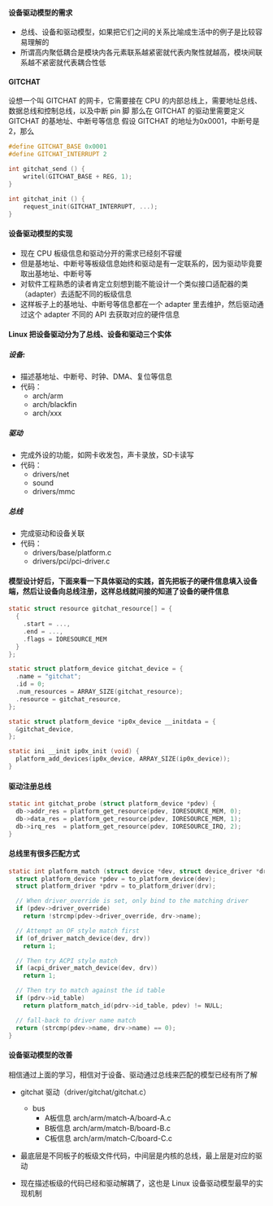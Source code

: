 #### 设备驱动模型的需求
- 总线、设备和驱动模型，如果把它们之间的关系比喻成生活中的例子是比较容易理解的
- 所谓高内聚低耦合是模块内各元素联系越紧密就代表内聚性就越高，模块间联系越不紧密就代表耦合性低

#### GITCHAT
设想一个叫 GITCHAT 的网卡，它需要接在 CPU 的内部总线上，需要地址总线、数据总线和控制总线，以及中断 pin 脚
那么在 GITCHAT 的驱动里需要定义 GITCHAT 的基地址、中断号等信息
假设 GITCHAT 的地址为0x0001，中断号是 2，那么
```c
#define GITCHAT_BASE 0x0001
#define GITCHAT_INTERRUPT 2

int gitchat_send () {
    writel(GITCHAT_BASE + REG, 1);
}

int gitchat_init () {
    request_init(GITCHAT_INTERRUPT, ...);
}
```

#### 设备驱动模型的实现
- 现在 CPU 板级信息和驱动分开的需求已经刻不容缓
- 但是基地址、中断号等板级信息始终和驱动是有一定联系的，因为驱动毕竟要取出基地址、中断号等
- 对软件工程熟悉的读者肯定立刻想到能不能设计一个类似接口适配器的类（adapter）去适配不同的板级信息
- 这样板子上的基地址、中断号等信息都在一个 adapter 里去维护，然后驱动通过这个 adapter 不同的 API 去获取对应的硬件信息

#### Linux 把设备驱动分为了总线、设备和驱动三个实体
##### 设备: 
- 描述基地址、中断号、时钟、DMA、复位等信息
- 代码：
  - arch/arm
  - arch/blackfin
  - arch/xxx
##### 驱动
- 完成外设的功能，如网卡收发包，声卡录放，SD卡读写
- 代码：
  - drivers/net
  - sound
  - drivers/mmc

##### 总线
- 完成驱动和设备关联
- 代码：
  - drivers/base/platform.c
  - drivers/pci/pci-driver.c
  
#### 模型设计好后，下面来看一下具体驱动的实践，首先把板子的硬件信息填入设备端，然后让设备向总线注册，这样总线就间接的知道了设备的硬件信息
```c
static struct resource gitchat_resource[] = {
  {
    .start = ...,
    .end = ...,
    .flags = IORESOURCE_MEM
  }
};

static struct platform_device gitchat_device = {
  .name = "gitchat";
  .id = 0;
  .num_resources = ARRAY_SIZE(gitchat_resource);
  .resource = gitchat_resource,
};

static struct platform_device *ip0x_device __initdata = {
  &gitchat_device,
};

static ini __init ip0x_init (void) {
  platform_add_devices(ip0x_device, ARRAY_SIZE(ip0x_device));
}
```

#### 驱动注册总线
```c
static int gitchat_probe (struct platform_device *pdev) {
  db->addr_res = platform_get_resource(pdev, IORESOURCE_MEM, 0);
  db->data_res = platform_get_resource(pdev, IORESOURCE_MEM, 1);
  db->irq_res  = platform_get_resource(pdev, IORESOURCE_IRQ, 2);
}
```

#### 总线里有很多匹配方式
```c
static int platform_match (struct device *dev, struct device_driver *drv) {
  struct platform_device *pdev = to_platform_device(dev);
  struct platform_driver *pdrv = to_platform_driver(drv);

  // When driver_override is set, only bind to the matching driver
  if (pdev->driver_override) 
    return !strcmp(pdev->driver_override, drv->name);

  // Attempt an OF style match first
  if (of_driver_match_device(dev, drv))
    return 1;

  // Then try ACPI style match
  if (acpi_driver_match_device(dev, drv))
    return 1;

  // Then try to match against the id table
  if (pdrv->id_table)
    return platform_match_id(pdrv->id_table, pdev) != NULL;

  // fall-back to driver name match
  return (strcmp(pdev->name, drv->name) == 0);
}
```

#### 设备驱动模型的改善
相信通过上面的学习，相信对于设备、驱动通过总线来匹配的模型已经有所了解
- gitchat 驱动（driver/gitchat/gitchat.c）
  - bus
    - A板信息 arch/arm/match-A/board-A.c
    - B板信息 arch/arm/match-B/board-B.c
    - C板信息 arch/arm/match-C/board-C.c

- 最底层是不同板子的板级文件代码，中间层是内核的总线，最上层是对应的驱动
- 现在描述板级的代码已经和驱动解耦了，这也是 Linux 设备驱动模型最早的实现机制
